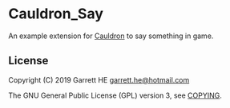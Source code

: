 # Cauldron_Say

An example extension for [Cauldron] to say something in game.

## License

Copyright (C) 2019 Garrett HE <garrett.he@hotmail.com>

The GNU General Public License (GPL) version 3, see [COPYING](./COPYING).

[Cauldron]: https://github.com/he-yaowen/Cauldron
